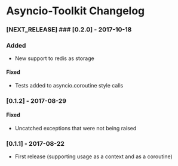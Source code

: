 Asyncio-Toolkit Changelog
==============

### [NEXT_RELEASE] ### [0.2.0] - 2017-10-18 

### Added

* New support to redis as storage

#### Fixed

* Tests added to asyncio.coroutine style calls

### [0.1.2] - 2017-08-29 

#### Fixed

* Uncatched exceptions that were not being raised

### [0.1.1] - 2017-08-22

* First release (supporting usage as a context and as a coroutine)
